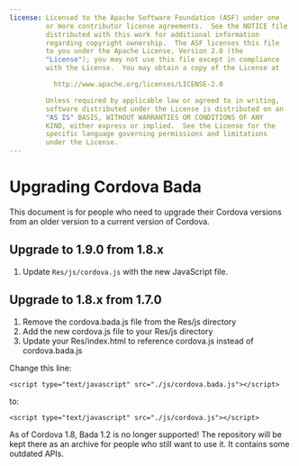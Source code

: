 ```yaml
---
license: Licensed to the Apache Software Foundation (ASF) under one
         or more contributor license agreements.  See the NOTICE file
         distributed with this work for additional information
         regarding copyright ownership.  The ASF licenses this file
         to you under the Apache License, Version 2.0 (the
         "License"); you may not use this file except in compliance
         with the License.  You may obtain a copy of the License at

           http://www.apache.org/licenses/LICENSE-2.0

         Unless required by applicable law or agreed to in writing,
         software distributed under the License is distributed on an
         "AS IS" BASIS, WITHOUT WARRANTIES OR CONDITIONS OF ANY
         KIND, either express or implied.  See the License for the
         specific language governing permissions and limitations
         under the License.
---
```


Upgrading Cordova Bada
======================

This document is for people who need to upgrade their Cordova versions from an
older version to a current version of Cordova.

## Upgrade to 1.9.0 from 1.8.x ##

1. Update `Res/js/cordova.js` with the new JavaScript file.

## Upgrade to 1.8.x from 1.7.0 ##

1. Remove the cordova.bada.js file from the Res/js directory 
2. Add the new cordova.js file to your Res/js directory 
3. Update your Res/index.html to reference cordova.js instead of cordova.bada.js 

Change this line:

    <script type="text/javascript" src="./js/cordova.bada.js"></script>
to:

    <script type="text/javascript" src="./js/cordova.js"></script>

As of Cordova 1.8, Bada 1.2 is no longer supported! The repository will be kept
there as an archive for people who still want to use it. It contains some outdated APIs.
